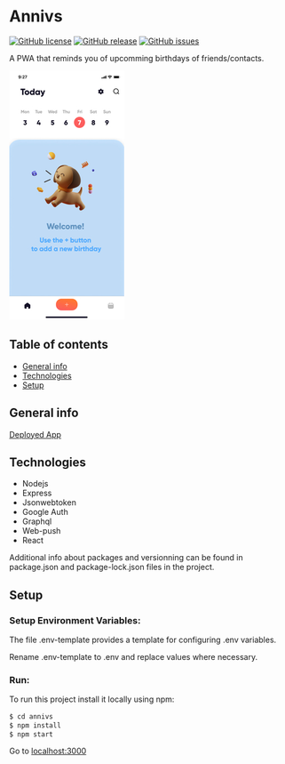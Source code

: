 # Annivs
[![GitHub license](https://img.shields.io/github/license/vanelk/annivs)](https://github.com/vanelk/annivs/blob/master/LICENSE)
[![GitHub release](https://img.shields.io/github/release/vanelk/annivs)](https://GitHub.com/vanelk/annivs/releases/)
[![GitHub issues](https://img.shields.io/github/issues/vanelk/annivs)](https://GitHub.com/vanelk/annivs/issues/)


A PWA that reminds you of upcomming birthdays of friends/contacts.

![screenshot](https://github.com/vanelk/annivs/blob/main/assets/docs/screenshot.jpg?raw=true)


## Table of contents

* [General info](#general-info)
* [Technologies](#technologies)
* [Setup](#setup)


## General info

[Deployed App](https://annivs.herokuapp.com)

## Technologies

* Nodejs
* Express
* Jsonwebtoken
* Google Auth
* Graphql
* Web-push
* React

Additional info about packages and versionning can be found in package.json and package-lock.json files in the project.

## Setup

### Setup Environment Variables:

The file .env-template provides a template for configuring .env variables.

Rename .env-template to .env and replace values where necessary.

### Run:
To run this project install it locally using npm:
```
$ cd annivs
$ npm install
$ npm start 
```
Go to [localhost:3000](http://localhost:5000)